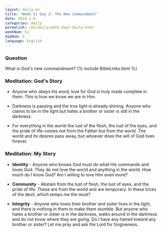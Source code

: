 ```yaml
---
layout: daily-en
title: "Week 51 Day 2: The New Commandment"
date: 2019-1-8 
categories: daily
permalink: /en/daily/wk51-day2-daily.html
weekNum: 51
dayNum: 2
language: English
---
```


### Question     
What is God's new commandment?
{% include BibleLinks.html %} 

### Meditation: God's Story   
+ Anyone who obeys his word, love for God is truly made complete in them. This is how we know we are in Him. 

+ Darkness is passing and the true light is already shining. Anyone who claims to be in the light but hates a brother or sister is still in the darkness. 

+ For everything in the world-the lust of the flesh, the lust of the eyes, and the pride of life-comes not from the Father but from the world. The world and its desires pass away, but whoever does the will of God lives forever. 

### Meditation: My Story   
+ **Identity** - Anyone who knows God must do what His commands and loves God. They do not love the world and anything in the world. How much do I know God? Am I willing to love Him even more? 

+ **Community** - Abstain from the lust of flesh, the lust of eyes, and the pride of life. These are from the world and are temporary. In these tricks of the devil, which temps me the most? 

+ **Integrity** - Anyone who loves their brother and sister lives in the light, and there is nothing in them to make them stumble. But anyone who hates a brother or sister is in the darkness, walks around in the darkness and do not know where they are going. Do I have any hatred toward any brother or sister? Let me pray and ask the Lord for forgiveness. 

